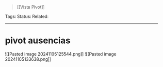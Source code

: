> [[Vista Pivot]]

Tags: 
Status: 
Related: 

___

# pivot ausencias

![[Pasted image 20241105125544.png]]
![[Pasted image 20241105133638.png]]